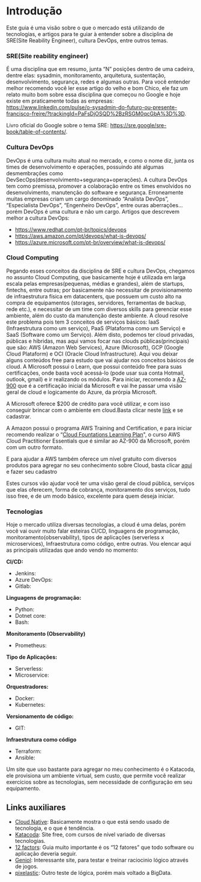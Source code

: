 # Introdução

Este guia é uma visão sobre o que o mercado está utilizando de tecnologias, e artigos para te guiar à entender sobre a disciplina de SRE(Site Reability Engineer), cultura DevOps, entre outros temas.

### SRE(Site reability engineer) ###
É uma disciplina que em resumo, junta “N” posições dentro de uma cadeira, dentre elas: sysadmin, monitoramento, arquitetura, sustentação, desenvolvimento, segurança, redes e algumas outras.
Para você entender melhor recomendo você ler esse artigo do velho e bom Chico, ele faz um relato muito bom sobre essa disciplina que começou no Google e hoje existe em praticamente todas as empresas: https://www.linkedin.com/pulse/o-sysadmin-do-futuro-ou-presente-francisco-freire/?trackingId=PaFsDjOSQD%2BzRSGM0qcGbA%3D%3D.

Livro oficial do Google sobre o tema SRE: https://sre.google/sre-book/table-of-contents/.

### Cultura DevOps ###
DevOps é uma cultura muito atual no mercado, e como o nome diz, junta os times de desenvolvimento e operações, possuindo até algumas desmembrações como DevSecOps(desenvolvimento+segurança+operações). A cultura DevOps tem como premissa, promover a colaboração entre os times envolvidos no desenvolvimento, manutenção do software e segurança. Erroneamente muitas empresas criam um cargo denominado “Analista DevOps”, “Especialista DevOps”, “Engenheiro DevOps”, entre ouras aberrações... porém DevOps é uma cultura e não um cargo.
Artigos que descrevem melhor a cultura DevOps:
- https://www.redhat.com/pt-br/topics/devops
- https://aws.amazon.com/pt/devops/what-is-devops/
- https://azure.microsoft.com/pt-br/overview/what-is-devops/

### Cloud Computing ###
Pegando esses conceitos da disciplina de SRE e cultura DevOps, chegamos no assunto Cloud Computing, que basicamente hoje é utilizada em larga escala pelas empresas(pequenas, médias e grandes), além de startups, fintechs, entre outras; por basicamente não necessitar de provisionamento de infraestrutura física em datacenters, que possuem um custo alto na compra de equipamentos (storages, servidores, ferramentas de backup, rede etc.), e necessitar de um time com diversos skills para gerenciar esse ambiente, além do custo da manutenção deste ambiente. A cloud resolve este problema pois tem 3 conceitos de serviços básicos: IaaS (Infraestrutura como um serviço), PaaS (Plataforma como um Serviço) e SaaS (Software como um Serviço).
Além disto, podemos ter cloud privadas, públicas e hibridas, mas aqui vamos focar nas clouds públicas(principais) que são: AWS (Amazon Web Services), Azure (Microsoft), GCP (Google Cloud Plataform) e OCI (Oracle Cloud Infrastructure).
Aqui vou deixar alguns conteúdos free para estudo que vai ajudar nos conceitos básicos de cloud.
A Microsoft possui o Learn, que possui conteúdo free para suas certificações, onde basta você acessá-lo (pode usar sua conta Hotmail, outlook, gmail) e ir realizando os módulos. Para iniciar, recomendo a [AZ-900](https://docs.microsoft.com/pt-br/learn/certifications/exams/az-900) que é a certificação inicial da Microsoft e vai lhe passar uma visão geral de cloud e logicamente do Azure, da prórpia Microsoft.

A Microsoft oferece $200 de crédito para você utilizar, e com isso conseguir brincar com o ambiente em cloud.Basta clicar neste [link](https://azure.microsoft.com/pt-pt/free/) e se cadastrar.

A Amazon possui o programa AWS Training and Certification, e para iniciar recomendo realizar o “[Cloud Fountations Learning Plan](https://explore.skillbuilder.aws/learn/public/learning_plan/view/82/cloud-foundations-learning-plan)", o curso AWS Cloud Practitioner Essentials que é similar ao AZ-900 da Microsoft, porém com um outro formato.

E para ajudar a AWS também oferece um nível gratuito com diversos produtos para agregar no seu conhecimento sobre Cloud, basta clicar [aqui](https://aws.amazon.com/pt/free/?trk=ps_a134p000003yhQ3AAI&trkCampaign=acq_paid_search_brand&sc_channel=ps&sc_campaign=acquisition_BR&sc_publisher=google&sc_category=core&sc_country=BR&sc_geo=LATAM&sc_outcome=Acquisition&sc_detail=aws%20free&sc_content=Cost_e&sc_matchtype=e&sc_segment=454435137297&sc_medium=ACQ-P|PS-GO|Brand|Desktop|SU|AWS|Core|BR|EN|Text&s_kwcid=AL!4422!3!454435137297!e!!g!!aws%20free&ef_id=Cj0KCQjwlOmLBhCHARIsAGiJg7nIDdaeVvS1ghdrB1O1UdQy93TYt1w-l00qtKELL-I6qjiX-VyNpD4aAgHIEALw_wcB:G:s&s_kwcid=AL!4422!3!454435137297!e!!g!!aws%20free&all-free-tier.sort-by=item.additionalFields.SortRank&all-free-tier.sort-order=asc&awsf.Free%20Tier%20Types=*all&awsf.Free%20Tier%20Categories=*all) e fazer seu cadastro

Estes cursos vão ajudar você ter uma visão geral de cloud pública, serviços que elas oferecem, forma de cobrança, monitoramento dos serviços, tudo isso free, e de um modo básico, excelente para quem deseja iniciar.

### Tecnologias ###
Hoje o mercado utiliza diversas tecnologias, a cloud é uma delas, porém você vai ouvir muito falar esteiras CI/CD, linguagens de programação, monitoramento(observability), tipos de aplicações (serverless x microservices), Infraestrutura como código, entre outras. Vou elencar aqui as principais utilizadas que ando vendo no momento:

**CI/CD:** 

- Jenkins:
- Azure DevOps:
- Gitlab:

**Linguagens de programação:** 

- Python:
- Dotnet core:
- Bash:

**Monitoramento (Observability)** 

- Prometheus:

**Tipo de Aplicações:** 

- Serverless:
- Microservice:

**Orquestradores:**

- Docker:
- Kubernetes:

**Versionamento de código:** 

- GIT:

**Infraestrutura como código** 

- Terraform:
- Ansible:

Um site que uso bastante para agregar no meu conhecimento é o Katacoda, ele provisiona um ambiente virtual, sem custo, que permite você realizar exercícios sobre as tecnologias, sem necessidade de configuração em seu equipamento.


## Links auxiliares ##

- [Cloud Native](https://landscape.cncf.io/): Basicamente mostra o que está sendo usado de tecnologia, e o que é tendência.
- [Katacoda](https://www.katacoda.com/): Site free, com cursos de nível variado de diversas tecnologias.
- [12 factors](https://12factor.net/pt_br/): Guia muito importante é os “12 fatores” que todo software ou aplicação deveria seguir.
- [Geniol](https://www.geniol.com.br/logica/): Interessante site, para testar e treinar raciocinio lógico através de jogos.
- [pixelastic](https://pixelastic.github.io/pokemonorbigdata/): Outro teste de lógica, porém mais voltado a BigData.

